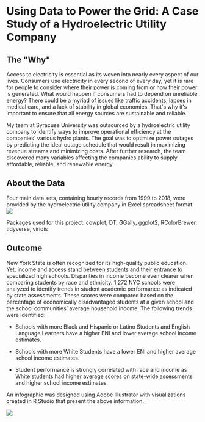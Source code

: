 # Using Data to Power the Grid: A Case Study of a Hydroelectric Utility Company

## The "Why"
Access to electricity is essential as its woven into nearly every aspect of our lives. Consumers use electricity in every second of every day, yet it is rare for people to consider where their power is coming from or how their power is generated. What would happen if consumers had to depend on unreliable energy? There could be a myriad of issues like traffic accidents, lapses in medical care, and a lack of stability in global economies. That's why it's important to ensure that all energy sources are sustainable and reliable. 

My team at Syracuse University was outsourced by a hydroelectric utility company to identify ways to improve operational efficiency at the companies' various hydro plants. The goal was to optimize power outages by predicting the ideal outage schedule that would result in maximizing revenue streams and minimizing costs. After further research, the team discovered many variables affecting the companies ability to supply affordable, reliable, and renewable energy. 

## About the Data 
Four main data sets, containing hourly records from 1999 to 2018, were provided by the hydroelectric utility company in Excel spreadsheet format.
![](https://github.com/vladimir-dinolov/Portfolio/blob/main/images/Hydro%20Data.PNG?raw=true)



Packages used for this project: cowplot, DT,  GGally, ggplot2, RColorBrewer, tidyverse, viridis

## Outcome 
New York State is often recognized for its high-quality public education. Yet, income and access stand between students and their entrance to specialized high schools. Disparities in income become even clearer when comparing students by race and ethnicity. 1,272 NYC schools were analyzed to identify trends in student academic performance as indicated by state assessments. These scores were compared based on the percentage of economically disadvantaged students at a given school and the school communities’ average household income. The following trends were identified:

* Schools with more Black and Hispanic or Latino Students and English Language Learners have a higher ENI and lower average school income estimates.

* Schools with more White Students have a lower ENI and higher average school income estimates.

* Student performance is strongly correlated with race and income as White students had higher average scores on state-wide assessments and higher school income estimates.
	
An infographic was designed using Adobe Illustrator with visualizations created in R Studio that present the above information. 

![](https://github.com/vladimir-dinolov/Portfolio/blob/main/images/Infographic.PNG)
